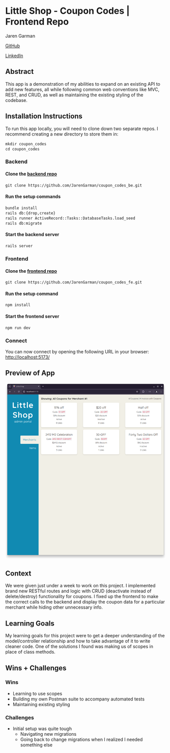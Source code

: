 # Little Shop - Coupon Codes | Frontend Repo

Jaren Garman

[GitHub](https://github.com/JarenGarman)

[LinkedIn](https://www.linkedin.com/in/jarengarman/)

## Abstract

This app is a demonstration of my abilities to expand on an existing API to add new features, all while following common web conventions like MVC, REST, and CRUD, as well as maintaining the existing styling of the codebase.

## Installation Instructions

To run this app locally, you will need to clone down two separate repos. I recommend creating a new directory to store them in:

```shell
mkdir coupon_codes
cd coupon_codes
```

### Backend

#### Clone the [backend repo](https://github.com/JarenGarman/coupon_codes_be)

```shell
git clone https://github.com/JarenGarman/coupon_codes_be.git
```

#### Run the setup commands

```shell
bundle install
rails db:{drop,create}
rails runner ActiveRecord::Tasks::DatabaseTasks.load_seed
rails db:migrate
```

#### Start the backend server

```shell
rails server
```

### Frontend

#### Clone the [frontend repo](https://github.com/JarenGarman/coupon_codes_fe)

```shell
git clone https://github.com/JarenGarman/coupon_codes_fe.git
```

#### Run the setup command

```shell
npm install
```

#### Start the frontend server

```shell
npm run dev
```

### Connect

You can now connect by opening the following URL in your browser: [http://localhost:5173/](http://localhost:5173/)

## Preview of App

![Coupon Codes Website Preview](assets/coupon_codes_screenshot.png)

## Context

We were given just under a week to work on this project. I implemented brand new RESTful routes and logic with CRUD (deactivate instead of delete/destroy) functionality for coupons. I fixed up the frontend to make the correct calls to the backend and display the coupon data for a particular merchant while hiding other unnecessary info.

## Learning Goals

My learning goals for this project were to get a deeper understanding of the model/controller relationship and how to take advantage of it to write cleaner code. One of the solutions I found was making us of scopes in place of class methods.

## Wins + Challenges

### Wins

- Learning to use scopes
- Building my own Postman suite to accompany automated tests
- Maintaining existing styling

### Challenges

- Initial setup was quite tough
  - Navigating new migrations
  - Going back to change migrations when I realized I needed something else
